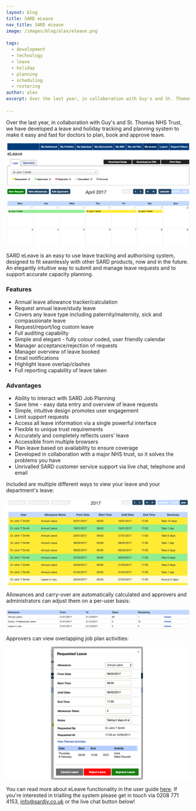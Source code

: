 ```yaml
---
layout: blog
title: SARD eLeave
nav_title: SARD eLeave
image: /images/blog/alex/eleave.png

tags:
  - development
  - technology
  - leave
  - holiday
  - planning
  - scheduling
  - rostering
author: alex
excerpt: Over the last year, in collaboration with Guy's and St. Thomas NHS Trust, we have developed a leave and holiday tracking and planning system to make it easy and fast for doctors to plan, book and approve leave.

---
```


Over the last year, in collaboration with Guy's and St. Thomas NHS Trust, we have developed a leave and holiday tracking and planning system to make it easy and fast for doctors to plan, book and approve leave.

![eLeave Product](/images/blog/alex/eleave.png)

SARD eLeave is an easy to use leave tracking and authorising system, designed to fit seamlessly with other SARD products, now and in the future. An elegantly intuitive way to submit and manage leave requests and to support accurate capacity planning.

### Features

* Annual leave allowance tracker/calculation
* Request annual leave/study leave
* Covers any leave type including paternity/maternity, sick and compassionate leave
* Request/report/log custom leave
* Full auditing capability
* Simple and elegant - fully colour coded, user friendly calendar
* Manager acceptance/rejection of requests
* Manager overview of leave booked
* Email notifications
* Highlight leave overlap/clashes
* Full reporting capability of leave taken

### Advantages

* Ability to interact with SARD Job Planning
* Save time - easy data entry and overview of leave requests
* Simple, intuitive design promotes user engagement
* Limit support requests
* Access all leave information via a single powerful interface
* Flexible to unique trust requirements
* Accurately and completely reflects users’ leave
* Accessible from multiple browsers
* Plan leave based on availability to ensure coverage
* Developed in collaboration with a major NHS trust, so it solves the problems you have
* Unrivalled SARD customer service support via live chat, telephone and email

Included are multiple different ways to view your leave and your department's leave:

![eLeave Year List](/images/blog/alex/eleave_year_list.png)

Allowances and carry-over are automatically calculated and approvers and administrators can adjust them on a per-user basis:

![eLeave Allowances](/images/blog/alex/eleave_allowances.png)

Approvers can view overlapping job plan activities:

![eLeave Approval](/images/blog/alex/eleave_approval.png)

You can read more about eLeave functionality in the user guide [here](http://www.sardjv.co.uk/pdfs/eleave.pdf). If you're interested in trialling the system please get in touch via 0208 771 4153, [info@sardjv.co.uk](mailto:info@sardjv.co.uk) or the live chat button below!
